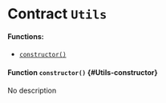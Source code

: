 # Contract `Utils`



#### Functions:
- [`constructor()`](#Utils-constructor)


#### Function `constructor()` {#Utils-constructor}
No description


